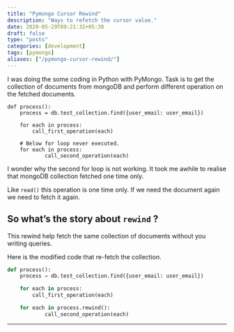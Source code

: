 ```yaml
---
title: "Pymongo Cursor Rewind"
description: "Ways to refetch the cursor value."
date: 2020-05-29T09:21:32+05:30
draft: false
type: "posts"
categories: [development]
tags: [pymongo]
aliases: ["/pymongo-cursor-rewind/"]
---
```

I was doing the some coding in Python with PyMongo. Task is to get the collection of documents from mongoDB and perform different operation on the fetched documents.

```
def process():
    process = db.test_collection.find({user_email: user_email})

    for each in process:
        call_first_operation(each)

    # Below for loop never executed.
    for each in process:
		    call_second_operation(each)
```

I wonder why the second for loop is not working. It took me awhile to realise that mongoDB collection fetched one time only.

Like `read()` this operation is one time only. If we need the document again we need to fetch it again.

## So what’s the story about `rewind` ?

This rewind help fetch the same collection of documents without you writing queries.

Here is the modified code that re-fetch the collection.

```python
def process():
    process = db.test_collection.find({user_email: user_email})

    for each in process:
        call_first_operation(each)

    for each in process.rewind():
		    call_second_operation(each)
```

----

